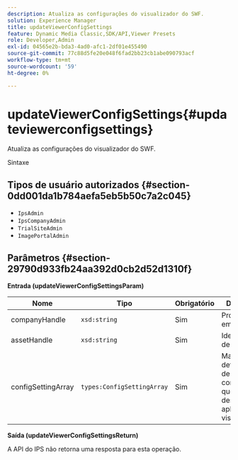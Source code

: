```yaml
---
description: Atualiza as configurações do visualizador do SWF.
solution: Experience Manager
title: updateViewerConfigSettings
feature: Dynamic Media Classic,SDK/API,Viewer Presets
role: Developer,Admin
exl-id: 04565e2b-bda3-4ad0-afc1-2df01e455490
source-git-commit: 77c88d5fe20e048f6fad2bb23cb1abe090793acf
workflow-type: tm+mt
source-wordcount: '59'
ht-degree: 0%

---
```


# updateViewerConfigSettings{#updateviewerconfigsettings}

Atualiza as configurações do visualizador do SWF.

Sintaxe

## Tipos de usuário autorizados {#section-0dd001da1b784aefa5eb5b50c7a2c045}

* `IpsAdmin`
* `IpsCompanyAdmin`
* `TrialSiteAdmin`
* `ImagePortalAdmin`

## Parâmetros {#section-29790d933fb24aa392d0cb2d52d1310f}

**Entrada (updateViewerConfigSettingsParam)**

| Nome | Tipo | Obrigatório | Descrição |
|---|---|---|---|
| companyHandle | `xsd:string` | Sim | Processe a empresa. |
| assetHandle | `xsd:string` | Sim | Identificador de ativo. |
| configSettingArray | `types:ConfigSettingArray` | Sim | Matriz de definições de configuração que você deseja aplicar ao visualizador. |

**Saída (updateViewerConfigSettingsReturn)**

A API do IPS não retorna uma resposta para esta operação.
